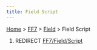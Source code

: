 ```yaml
---
title: Field Script
---
```


[Home](Main%20Page.md) > [FF7](FF7.md) > [Field](FF7/Field.md) > Field Script

1.  REDIRECT [FF7/Field/Script][]

  [FF7/Field/Script]: Script.md "wikilink"
